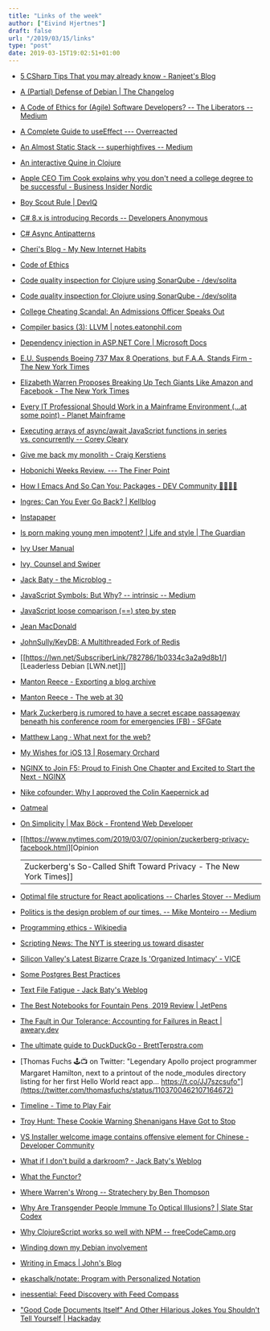 ```yaml
---
title: "Links of the week"
author: ["Eivind Hjertnes"]
draft: false
url: "/2019/03/15/links"
type: "post"
date: 2019-03-15T19:02:51+01:00
---
```


-   [5 CSharp
    Tips That you may already know - Ranjeet's Blog](https://www.nerdlife.me/csharp-tips-that-you-may-not-know/)
-   [A
    (Partial) Defense of Debian | The Changelog](http://changelog.complete.org/archives/9971-a-partial-defense-of-debian)
-   [A
    Code of Ethics for (Agile) Software Developers? -- The Liberators --
    Medium](https://medium.com/the-liberators/a-code-of-ethics-for-agile-software-developers-430b9a879be6)
-   [A Complete
    Guide to useEffect --- Overreacted](https://overreacted.io/a-complete-guide-to-useeffect/)
-   [An
    Almost Static Stack -- superhighfives -- Medium](https://medium.com/superhighfives/an-almost-static-stack-6df0a2791319)
-   [An
    interactive Quine in Clojure](https://blog.klipse.tech//clojure/2019/01/08/quines-in-clojure.html)
-   [Apple
    CEO Tim Cook explains why you don't need a college degree to be
    successful - Business Insider Nordic](https://nordic.businessinsider.com/apple-ceo-tim-cook-why-college-degree-isnt-necessary-2019-3/)
-   [Boy Scout Rule | DevIQ](https://deviq.com/boy-scout-rule/)
-   [C# 8.x is
    introducing Records -- Developers Anonymous](http://www.devsanon.com/c/c-8-is-introducing-records/)
-   [C# Async
    Antipatterns](https://markheath.net/post/async-antipatterns)
-   [Cheri's
    Blog - My New Internet Habits](https://social.cheribaker.com/2019/03/13/my-new-internet.html)
-   [Code of Ethics](https://www.acm.org/code-of-ethics)
-   [Code
    quality inspection for Clojure using SonarQube - /dev/solita](https://dev.solita.fi/2019/03/11/code-quality-inspection-for-clojure-with-sonarqube.html)
-   [Code
    quality inspection for Clojure using SonarQube - /dev/solita](https://dev.solita.fi/2019/03/11/code-quality-inspection-for-clojure-with-sonarqube.html)
-   [College
    Cheating Scandal: An Admissions Officer Speaks Out](https://www.thecut.com/2019/03/college-cheating-scandal-an-admissions-officer-speaks-out.html)
-   [Compiler
    basics (3): LLVM | notes.eatonphil.com](http://notes.eatonphil.com/compiler-basics-llvm.html)
-   [Dependency
    injection in ASP.NET Core | Microsoft Docs](https://docs.microsoft.com/en-us/aspnet/core/fundamentals/dependency-injection?view=aspnetcore-2.2)
-   [E.U.
    Suspends Boeing 737 Max 8 Operations, but F.A.A. Stands Firm - The New
    York Times](https://www.nytimes.com/2019/03/12/world/africa/boeing-ethiopian-airlines-plane-crash.html)
-   [Elizabeth
    Warren Proposes Breaking Up Tech Giants Like Amazon and Facebook - The
    New York Times](https://www.nytimes.com/2019/03/08/us/politics/elizabeth-warren-amazon.html)
-   [Every
    IT Professional Should Work in a Mainframe Environment (...at some
    point) - Planet Mainframe](https://www.planetmainframe.com/2015/12/every-it-professional-should-work-in-a-mainframe-environment-at-some-point/)
-   [Executing
    arrays of async/await JavaScript functions in series vs. concurrently
    -- Corey Cleary](https://www.coreycleary.me/executing-arrays-of-async-await-javascript-functions-in-series-vs-concurrently/)
-   [Give
    me back my monolith - Craig Kerstiens](http://www.craigkerstiens.com/2019/03/13/give-me-back-my-monolith/)
-   [Hobonichi
    Weeks Review. --- The Finer Point](http://www.thefinerpoint.net/blog//hobonichi-weeks-review)
-   [How
    I Emacs And So Can You: Packages - DEV Community 👩‍💻👨‍💻](https://dev.to/deciduously/how-i-emacs-and-so-can-you-packages-m9p)
-   [Ingres:
    Can You Ever Go Back? | Kellblog](https://kellblog.com/2006/04/08/ingres-can-you-ever-go-back/)
-   [Instapaper](https://www.instapaper.com/liked)
-   [Is
    porn making young men impotent? | Life and style | The Guardian](https://www.theguardian.com/lifeandstyle/2019/mar/11/young-men-porn-induced-erectile-dysfunction)
-   [Ivy User Manual](https://oremacs.com/swiper/)
-   [Ivy,
    Counsel and Swiper](https://writequit.org/denver-emacs/presentations/2017-04-11-ivy.html)
-   [Jack
    Baty - the Microblog -](https://micro.baty.net/2019/03/11/power-macintosh-workgroup.html)
-   [JavaScript
    Symbols: But Why? -- intrinsic -- Medium](https://medium.com/intrinsic/javascript-symbols-but-why-6b02768f4a5c)
-   [JavaScript loose
    comparison (==) step by step](https://felix-kling.de/js-loose-comparison/)
-   [Jean
    MacDonald](https://micro.welltempered.net/2019/03/08/for-international-womens.html)
-   [JohnSully/KeyDB: A Multithreaded
    Fork of Redis](https://github.com/JohnSully/KeyDB)
-   [[<https://lwn.net/SubscriberLink/782786/1b0334c3a2a9d8b1/>][Leaderless
    Debian [LWN.net]]]
-   [Manton
    Reece - Exporting a blog archive](https://www.manton.org/2019/03/11/exporting-a-blog.html)
-   [Manton Reece -
    The web at 30](https://www.manton.org/2019/03/12/the-web-at.html)
-   [Mark
    Zuckerberg is rumored to have a secret escape passageway beneath his
    conference room for emergencies (FB) - SFGate](https://www.sfgate.com/technology/businessinsider/article/Mark-Zuckerberg-is-rumored-to-have-a-secret-13671712.php)
-   [Matthew Lang ·
    What next for the web?](https://mattisms.blog/2019/03/12/what-next-for.html)
-   [My Wishes for
    iOS 13 | Rosemary Orchard](https://rosemaryorchard.com/blog/my-wishes-for-ios-13)
-   [NGINX to Join F5: Proud
    to Finish One Chapter and Excited to Start the Next - NGINX](https://www.nginx.com/blog/nginx-joins-f5/)
-   [Nike
    cofounder: Why I approved the Colin Kaepernick ad](https://www.fastcompany.com/90314699/nike-cofounder-why-i-approved-the-controversial-colin-kaepernick-ad)
-   [Oatmeal](https://eli.li/2019/03/12/this-is-the-webs-apotheosis)
-   [On Simplicity | Max Böck -
    Frontend Web Developer](https://mxb.dev/blog/on-simplicity/)
-   [[<https://www.nytimes.com/2019/03/07/opinion/zuckerberg-privacy-facebook.html>][Opinion

    |                                                                    |
    |--------------------------------------------------------------------|
    | Zuckerberg's So-Called Shift Toward Privacy - The New York Times]] |
-   [Optimal
    file structure for React applications -- Charles Stover -- Medium](https://medium.com/@Charles%5FStover/optimal-file-structure-for-react-applications-f3e35ad0a145)
-   [Politics
    is the design problem of our times. -- Mike Monteiro -- Medium](https://medium.com/@monteiro/politics-is-the-design-problem-of-our-times-baab979e1a8d)
-   [Programming
    ethics - Wikipedia](https://en.wikipedia.org/wiki/Programming%5Fethics)
-   [Scripting News: The NYT
    is steering us toward disaster](http://scripting.com/2019/03/12/200920.html)
-   [Silicon
    Valley's Latest Bizarre Craze Is 'Organized Intimacy' - VICE](https://www.vice.com/en%5Fus/article/7xnmme/sf-bay-area-scene-intimacy-party)
-   [Some
    Postgres Best Practices](https://blog.digitalocean.com/some-postgres-best-practices/)
-   [Text File Fatigue -
    Jack Baty's Weblog](https://www.baty.blog/2019/text-file-fatigue)
-   [The
    Best Notebooks for Fountain Pens, 2019 Review | JetPens](https://www.jetpens.com/blog/the-best-notebooks-for-fountain-pens/pt/32)
-   [The Fault in Our
    Tolerance: Accounting for Failures in React | aweary.dev](https://aweary.dev/fault-tolerance-react/)
-   [The
    ultimate guide to DuckDuckGo - BrettTerpstra.com](https://brettterpstra.com/2019/03/07/the-ultimate-guide-to-duckduckgo/)
-   [Thomas
    Fuchs 🕹📺 on Twitter: "Legendary Apollo project programmer Margaret
    Hamilton, next to a printout of the node\_modules directory listing for
    her first Hello World react app... https://t.co/JJ7szcsufo"](https://twitter.com/thomasfuchs/status/1103700462107164672)
-   [Timeline - Time to Play
    Fair](https://www.timetoplayfair.com/timeline/)
-   [Troy
    Hunt: These Cookie Warning Shenanigans Have Got to Stop](https://www.troyhunt.com/these-cookie-warning-shenanigans-have-got-to-stop/)
-   [VS
    Installer welcome image contains offensive element for Chinese -
    Developer Community](https://developercommunity.visualstudio.com/content/problem/475341/vs-installer-welcome-image-contains-offensive-elem.html)
-   [What if
    I don't build a darkroom? - Jack Baty's Weblog](https://www.baty.blog/2019/what-if-i-dont-build-a-darkroom)
-   [What the
    Functor?](https://www.matthewgerstman.com/what-the-functor/)
-   [Where Warren's
    Wrong -- Stratechery by Ben Thompson](https://stratechery.com/2019/where-warrens-wrong/)
-   [Why
    Are Transgender People Immune To Optical Illusions? | Slate Star
    Codex](https://slatestarcodex.com/2017/06/28/why-are-transgender-people-immune-to-optical-illusions/)
-   [Why
    ClojureScript works so well with NPM -- freeCodeCamp.org](https://medium.freecodecamp.org/why-clojurescript-works-so-well-with-npm-128221d302ba)
-   [Winding
    down my Debian involvement](https://michael.stapelberg.ch/posts/2019-03-10-debian-winding-down/)
-   [Writing in
    Emacs | John's Blog](http://www.johnborwick.com/2019/02/24/emacs-writing.html)
-   [ekaschalk/notate: Program with
    Personalized Notation](https://github.com/ekaschalk/notate)
-   [inessential:
    Feed Discovery with Feed Compass](http://inessential.com/2019/03/11/feed%5Fdiscovery%5Fwith%5Ffeed%5Fcompass)
-   ["Good
    Code Documents Itself" And Other Hilarious Jokes You Shouldn't Tell
    Yourself | Hackaday](https://hackaday.com/2019/03/05/good-code-documents-itself-and-other-hilarious-jokes-you-shouldnt-tell-yourself/)
